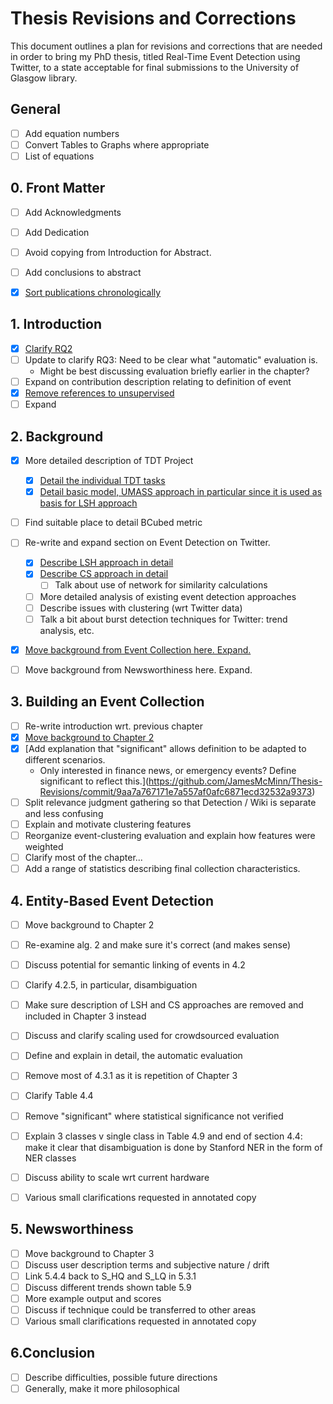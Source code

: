 # Thesis Revisions and Corrections

This document outlines a plan for revisions and corrections that are needed in order to bring my PhD thesis, titled Real-Time Event Detection using Twitter, to a state acceptable for final submissions to the University of Glasgow library.

## General
- [ ] Add equation numbers
- [ ] Convert Tables to Graphs where appropriate
- [ ] List of equations

## 0. Front Matter
- [ ] Add Acknowledgments
- [ ] Add Dedication
- [ ] Avoid copying from Introduction for Abstract.
- [ ] Add conclusions to abstract
- [X] [Sort publications chronologically](https://github.com/JamesMcMinn/Thesis-Revisions/commit/86dd56d1416622f636946cfc42a91152f44533f7)


## 1. Introduction
- [X] [Clarify RQ2](https://github.com/JamesMcMinn/Thesis-Revisions/commit/1a71367f5092d7747f35deed64964f25f71b790e)
- [ ] Update to clarify RQ3: Need to be clear what "automatic" evaluation is.
	- Might be best discussing evaluation briefly earlier in the chapter?
- [ ] Expand on contribution description relating to definition of event
- [X] [Remove references to unsupervised](https://github.com/JamesMcMinn/Thesis-Revisions/commit/92b213136746bf2c4b527fad22b7870af5201afb)
- [ ] Expand

## 2. Background
- [X] More detailed description of TDT Project
  - [X] [Detail the individual TDT tasks](https://github.com/JamesMcMinn/Thesis-Revisions/commit/ce5358332ff8c0d1b76125abdb85d0cd9ab6cf32)
  - [X] [Detail basic model, UMASS approach in particular since it is used as basis for LSH approach](https://github.com/JamesMcMinn/Thesis-Revisions/commit/e7b6504878dce517a723f25b9c3d984391803c8e)
- [ ] Find suitable place to detail BCubed metric
- [ ] Re-write and expand section on Event Detection on Twitter.
  - [X] [Describe LSH approach in detail](https://github.com/JamesMcMinn/Thesis-Revisions/commit/cc9b2e738611ffab97a1f23446bfd164d1d95344)
  - [X] [Describe CS approach in detail](https://github.com/JamesMcMinn/Thesis-Revisions/commit/186c4b495b76802d887c9be26e5dff9b65b2e80f)
      - [ ] Talk about use of network for similarity calculations
  - [ ] More detailed analysis of existing event detection approaches
  - [ ] Describe issues with clustering (wrt Twitter data)
  - [ ] Talk a bit about burst detection techniques for Twitter: trend analysis, etc.
- [X] [Move background from Event Collection here. Expand.](https://github.com/JamesMcMinn/Thesis-Revisions/commit/f3b311acb8c65c1805e10a7925052051bc9af84e)
- [ ] Move background from Newsworthiness here. Expand.


## 3. Building an Event Collection
- [ ] Re-write introduction wrt. previous chapter
- [X] [Move background to Chapter 2](https://github.com/JamesMcMinn/Thesis-Revisions/commit/f3b311acb8c65c1805e10a7925052051bc9af84e)
- [X] [Add explanation that "significant" allows definition to be adapted to different scenarios.
  - Only interested in finance news, or emergency events? Define significant to reflect this.](https://github.com/JamesMcMinn/Thesis-Revisions/commit/9aa7a767171e7a557af0afc6871ecd32532a9373)
- [ ] Split relevance judgment gathering so that Detection / Wiki is separate and less confusing
- [ ] Explain and motivate clustering features
- [ ] Reorganize event-clustering evaluation and explain how features were weighted
- [ ] Clarify most of the chapter...
- [ ] Add a range of statistics describing final collection characteristics.

## 4. Entity-Based Event Detection
- [ ] Move background to Chapter 2
- [ ] Re-examine alg. 2 and make sure it's correct (and makes sense)
- [ ] Discuss potential for semantic linking of events in 4.2
- [ ] Clarify 4.2.5, in particular, disambiguation
- [ ] Make sure description of LSH and CS approaches are removed and included in Chapter 3 instead
- [ ] Discuss and clarify scaling used for crowdsourced evaluation
- [ ] Define and explain in detail, the automatic evaluation
- [ ] Remove most of 4.3.1 as it is repetition of Chapter 3
- [ ] Clarify Table 4.4
- [ ] Remove "significant" where statistical significance not verified
- [ ] Explain 3 classes v single class in Table 4.9 and end of section 4.4: make it clear that disambiguation is done by Stanford NER in the form of NER classes
- [ ] Discuss ability to scale wrt current hardware
- [ ] Various small clarifications requested in annotated copy


## 5. Newsworthiness
- [ ] Move background to Chapter 3
- [ ] Discuss user description terms and subjective nature / drift
- [ ] Link 5.4.4 back to S_HQ and S_LQ in 5.3.1
- [ ] Discuss different trends shown table 5.9
- [ ] More example output and scores
- [ ] Discuss if technique could be transferred to other areas
- [ ] Various small clarifications requested in annotated copy

## 6.Conclusion
- [ ] Describe difficulties, possible future directions
- [ ] Generally, make it more philosophical